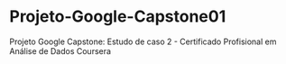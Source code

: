 # Projeto-Google-Capstone01
Projeto Google Capstone: Estudo de caso 2 - Certificado Profisional em Análise de Dados Coursera

